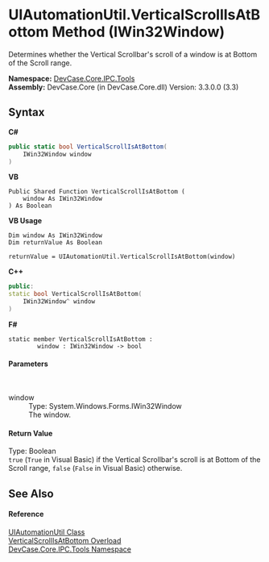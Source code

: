 # UIAutomationUtil.VerticalScrollIsAtBottom Method (IWin32Window)
 

Determines whether the Vertical Scrollbar's scroll of a window is at Bottom of the Scroll range.

**Namespace:**&nbsp;<a href="N_DevCase_Core_IPC_Tools">DevCase.Core.IPC.Tools</a><br />**Assembly:**&nbsp;DevCase.Core (in DevCase.Core.dll) Version: 3.3.0.0 (3.3)

## Syntax

**C#**<br />
``` C#
public static bool VerticalScrollIsAtBottom(
	IWin32Window window
)
```

**VB**<br />
``` VB
Public Shared Function VerticalScrollIsAtBottom ( 
	window As IWin32Window
) As Boolean
```

**VB Usage**<br />
``` VB Usage
Dim window As IWin32Window
Dim returnValue As Boolean

returnValue = UIAutomationUtil.VerticalScrollIsAtBottom(window)
```

**C++**<br />
``` C++
public:
static bool VerticalScrollIsAtBottom(
	IWin32Window^ window
)
```

**F#**<br />
``` F#
static member VerticalScrollIsAtBottom : 
        window : IWin32Window -> bool 

```


#### Parameters
&nbsp;<dl><dt>window</dt><dd>Type: System.Windows.Forms.IWin32Window<br />The window.</dd></dl>

#### Return Value
Type: Boolean<br />`true` (`True` in Visual Basic) if the Vertical Scrollbar's scroll is at Bottom of the Scroll range, `false` (`False` in Visual Basic) otherwise.

## See Also


#### Reference
<a href="T_DevCase_Core_IPC_Tools_UIAutomationUtil">UIAutomationUtil Class</a><br /><a href="Overload_DevCase_Core_IPC_Tools_UIAutomationUtil_VerticalScrollIsAtBottom">VerticalScrollIsAtBottom Overload</a><br /><a href="N_DevCase_Core_IPC_Tools">DevCase.Core.IPC.Tools Namespace</a><br />